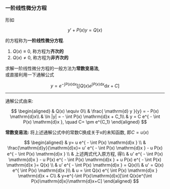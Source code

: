 ### 一阶线性微分方程

形如

$$
y'+P(x)y=Q(x)
$$

的方程称为**一阶线性微分方程**. <BR>

1. $Q(x) \equiv 0$, 称方程为<b>齐次的</b>
2. $Q(x) \not= 0$, 称方程为<b>非齐次的</b>

求解一阶线性微分方程的一般方法为**常数变易法**, <BR>
或直接利用一下通解公式

$$
y=e^{-\int P(x)\mathrm{d}x}[\int Q(x)e^{\int P(x)\mathrm{d}x}\mathrm{d}x+C]
$$

---

通解公式由来:

$$
\begin{aligned}
	& Q(x) \equiv 0\\
	& \frac{ \mathrm{d} y }{y} = - P(x) \mathrm{d}x\\
	& \ln |y| =  - \int P(x) \mathrm{d}x + C_1\\
	& y = C e^{ - \int P(x) \mathrm{d}x }, \quad C= \pm e^{C_1}
\end{aligned}
$$

<b>常数变易法:</b> 将上述通解公式中的常数C换成关于x的未知函数, 即$C=u(x)$

$$
\begin{aligned}
	& y= u e^{ - \int P(x) \mathrm{d}x } \\
	& \frac{\mathrm{d}y}{\mathrm{d}x}= u' e^{ - \int P(x) \mathrm{d}x } - u P(x) e^{ - \int P(x) \mathrm{d}x } \\
	& 上述两式代入原方程, 得\\
	& u' e^{ - \int P(x) \mathrm{d}x } - u P(x) e^{ - \int P(x) \mathrm{d}x } + u P(x) e^{ - \int P(x) \mathrm{d}x }= Q(x) \\
	& u' e^{ - \int P(x) \mathrm{d}x } = Q(x)\\
	& u' = Q(x) e^{ \int P(x) \mathrm{d}x }\\
	& u = \int Q(x) e^{ \int P(x) \mathrm{d}x } \mathrm{d}x + C\\
	& y=e^{-\int P(x)\mathrm{d}x}[\int Q(x)e^{\int P(x)\mathrm{d}x}\mathrm{d}x+C]
\end{aligned}
$$
